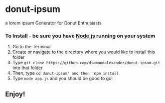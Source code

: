 # donut-ipsum
a lorem ipsum Generator for Donut Enthusiasts

### To Install - be sure you have [Node.js](https://nodejs.org/en/) running on your system
1. Go to the Terminal
2. Create or navigate to the directory where you would like to install this folder
3. Type `git clone https://github.com/diamondalexander/donut-ipsum.git` into that folder
4. Then, type `cd donut-ipsum' and then 'npm install`
5. Type `node app.js` and you should be good to go!

## Enjoy!
